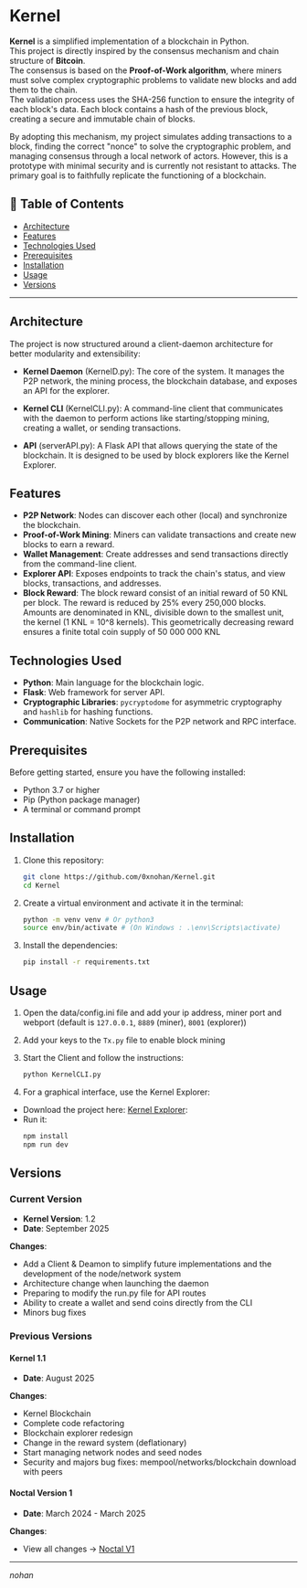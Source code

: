 # Kernel

**Kernel** is a simplified implementation of a blockchain in Python.  
This project is directly inspired by the consensus mechanism and chain structure of **Bitcoin**.  
The consensus is based on the **Proof-of-Work algorithm**, where miners must solve complex cryptographic problems to validate new blocks and add them to the chain.  
The validation process uses the SHA-256 function to ensure the integrity of each block's data. Each block contains a hash of the previous block, creating a secure and immutable chain of blocks.

By adopting this mechanism, my project simulates adding transactions to a block, finding the correct "nonce" to solve the cryptographic problem, and managing consensus through a local network of actors. However, this is a prototype with minimal security and is currently not resistant to attacks. The primary goal is to faithfully replicate the functioning of a blockchain.

## 📝 Table of Contents

- [Architecture](#architecture)
- [Features](#features)
- [Technologies Used](#technologies-used)
- [Prerequisites](#prerequisites)
- [Installation](#installation)
- [Usage](#usage)
- [Versions](#versions)

---
## Architecture

The project is now structured around a client-daemon architecture for better modularity and extensibility:

- **Kernel Daemon** (KernelD.py): The core of the system. It manages the P2P network, the mining process, the blockchain database, and exposes an API for the explorer.

- **Kernel CLI** (KernelCLI.py): A command-line client that communicates with the daemon to perform actions like starting/stopping mining, creating a wallet, or sending transactions.

- **API** (serverAPI.py): A Flask API that allows querying the state of the blockchain. It is designed to be used by block explorers like the Kernel Explorer.

## Features

- **P2P Network**: Nodes can discover each other (local) and synchronize the blockchain.
- **Proof-of-Work Mining**: Miners can validate transactions and create new blocks to earn a reward.
- **Wallet Management**: Create addresses and send transactions directly from the command-line client.
- **Explorer API**: Exposes endpoints to track the chain's status, and view blocks, transactions, and addresses.
- **Block Reward**: The block reward consist of an initial reward of 50 KNL per block. The reward is reduced by 25% every 250,000 blocks.
  Amounts are denominated in KNL, divisible down to the smallest unit, the kernel (1 KNL = 10^8 kernels).
  This geometrically decreasing reward ensures a finite total coin supply of 50 000 000 KNL
  
## Technologies Used

- **Python**: Main language for the blockchain logic.
- **Flask**: Web framework for server API.
- **Cryptographic Libraries**: `pycryptodome` for asymmetric cryptography and `hashlib` for hashing functions.
- **Communication**: Native Sockets for the P2P network and RPC interface.

## Prerequisites

Before getting started, ensure you have the following installed:

- Python 3.7 or higher
- Pip (Python package manager)
- A terminal or command prompt

## Installation

1. Clone this repository:
   ```bash
   git clone https://github.com/0xnohan/Kernel.git
   cd Kernel

2. Create a virtual environment and activate it in the terminal:
   ```bash
   python -m venv venv # Or python3
   source env/bin/activate # (On Windows : .\env\Scripts\activate)

3. Install the dependencies:
   ```bash
   pip install -r requirements.txt

## Usage

 1. Open the data/config.ini file and add your ip address, miner port and webport (default is `127.0.0.1`, `8889` (miner), `8001` (explorer))

 2. Add your keys to the `Tx.py` file to enable block mining
    
 3. Start the Client and follow the instructions:
    ```bash
    python KernelCLI.py

 4. For a graphical interface, use the Kernel Explorer:
  - Download the project here: [Kernel Explorer](https://github.com/0xnohan/KernelExplorer):
  - Run it:
    ```bash
    npm install
    npm run dev

## Versions

### Current Version

- **Kernel Version**: 1.2
- **Date**: September 2025

**Changes**:
- Add a Client & Deamon to simplify future implementations and the development of the node/network system
- Architecture change when launching the daemon
- Preparing to modify the run.py file for API routes
- Ability to create a wallet and send coins directly from the CLI
- Minors bug fixes

### Previous Versions


#### Kernel 1.1
- **Date**: August 2025

**Changes**:
- Kernel Blockchain
- Complete code refactoring
- Blockchain explorer redesign
- Change in the reward system (deflationary)
- Start managing network nodes and seed nodes
- Security and majors bug fixes: mempool/networks/blockchain download with peers


#### Noctal Version 1 
- **Date**: March 2024 - March 2025

**Changes**:

- View all changes -> [Noctal V1](https://github.com/0xnohan/Noctal)

---

*nohan*
